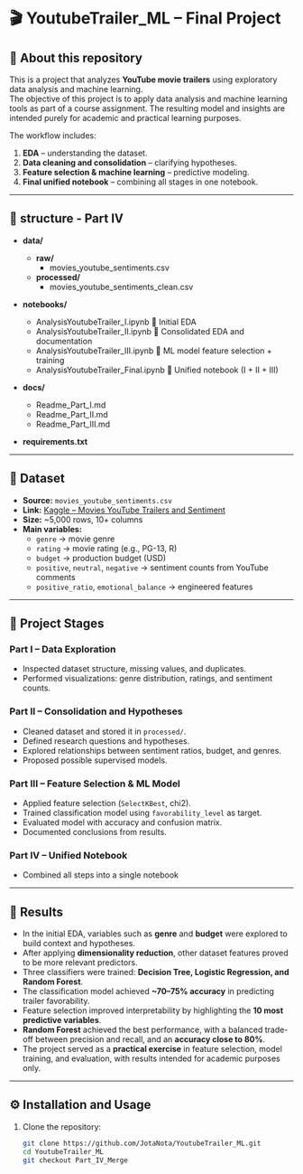 # 🎬 YoutubeTrailer_ML – Final Project

## 📌 About this repository  
This is a project that analyzes **YouTube movie trailers** using exploratory data analysis and machine learning.  
The objective of this project is to apply data analysis and machine learning tools as part of a course assignment. The resulting model and insights are intended purely for academic and practical learning purposes.

The workflow includes:  
1. **EDA** – understanding the dataset.  
2. **Data cleaning and consolidation** – clarifying hypotheses.  
3. **Feature selection & machine learning** – predictive modeling.  
4. **Final unified notebook** – combining all stages in one notebook.  

---

## 📂 structure - Part IV  
- **data/**
  - **raw/**
    - movies_youtube_sentiments.csv
  - **processed/**
    - movies_youtube_sentiments_clean.csv  

- **notebooks/**
  - AnalysisYoutubeTrailer_I.ipynb   📒 Initial EDA  
  - AnalysisYoutubeTrailer_II.ipynb  📒 Consolidated EDA and documentation  
  - AnalysisYoutubeTrailer_III.ipynb 📒 ML model feature selection + training  
  - AnalysisYoutubeTrailer_Final.ipynb 📒 Unified notebook (I + II + III)  

- **docs/**
  - Readme_Part_I.md  
  - Readme_Part_II.md  
  - Readme_Part_III.md  

- **requirements.txt**  
---

## 📌 Dataset  

- **Source:** `movies_youtube_sentiments.csv`  
- **Link:** [Kaggle – Movies YouTube Trailers and Sentiment](https://www.kaggle.com/datasets/dineshvasired/movies-youtube-trailers-and-sentimentdinesh-dinesh)  
- **Size:** ~5,000 rows, 10+ columns   
- **Main variables:**  
  - `genre` → movie genre  
  - `rating` → movie rating (e.g., PG-13, R)  
  - `budget` → production budget (USD)  
  - `positive`, `neutral`, `negative` → sentiment counts from YouTube comments  
  - `positive_ratio`, `emotional_balance` → engineered features  

---

## 📌 Project Stages  

###  Part I – Data Exploration  
- Inspected dataset structure, missing values, and duplicates.  
- Performed visualizations: genre distribution, ratings, and sentiment counts.  

### Part II – Consolidation and Hypotheses  
- Cleaned dataset and stored it in `processed/`.  
- Defined research questions and hypotheses.  
- Explored relationships between sentiment ratios, budget, and genres.  
- Proposed possible supervised models.  

### Part III – Feature Selection & ML Model  
- Applied feature selection (`SelectKBest`, chi2).  
- Trained classification model using `favorability_level` as target.  
- Evaluated model with accuracy and confusion matrix.  
- Documented conclusions from results.  

### Part IV – Unified Notebook  
- Combined all steps into a single notebook
---

## 📌 Results  

- In the initial EDA, variables such as **genre** and **budget** were explored to build context and hypotheses.  
- After applying **dimensionality reduction**, other dataset features proved to be more relevant predictors.  
- Three classifiers were trained: **Decision Tree, Logistic Regression, and Random Forest**.  
- The classification model achieved **~70–75% accuracy** in predicting trailer favorability.  
- Feature selection improved interpretability by highlighting the **10 most predictive variables**.  
- **Random Forest** achieved the best performance, with a balanced trade-off between precision and recall, and an **accuracy close to 80%**.  
- The project served as a **practical exercise** in feature selection, model training, and evaluation, with results intended for academic purposes only.  
 

---

## ⚙️ Installation and Usage  

1. Clone the repository:  
   ```bash
   git clone https://github.com/JotaNota/YoutubeTrailer_ML.git
   cd YoutubeTrailer_ML
   git checkout Part_IV_Merge
